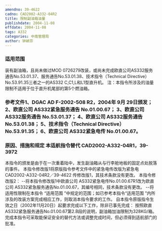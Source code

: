 ```yaml
---
amendno: 39-4622
cadno: CAD2002-A332-04R2
title: 限制副油箱油量
publishdate: 2004-11-08
effdate: 2004-11-08
tags: A332
categories: 中南管理局
author: 钟颖芬
---
```


### 适用范围 
装有副油箱，且尚未做过MOD 0726279改装，或尚未完成欧直公司AS332服务通告No.53.01.37、服务通告No.53.01.38、技术指令（Technical Directive）No.53.91.35三者之一的AS332 C,C1,L和L1型直升机。
注：本指令所涉及的油量限制不适用于位于直升机尾部的第5个燃油箱。

<!--more-->
### 参考文件1、DGAC AD F-2002-508 R2，2004年 9月 29日颁发； 2、欧直公司 AS332紧急服务通告 No.01.00.67； 3、欧直公司 AS332服务通告 No.53.01.37； 4、欧直公司 AS332服务通告 No.53.01.38； 5、技术指令（Technical Directive）No.53.91.35； 6、欧直公司 AS332紧急电传 No.01.00.67。

### 原因、措施和规定 本适航指令替代 CAD2002-A332-04R1，39-3972
本指令的颁发是由于在一次重着陆中，发生副油箱从与行李舱地板的固定点处脱落的事件。 本指令修改版1将原版指令参考文件中的紧急电传改版为紧急电
  CAD2002-A332-04R2／39-4622
传修改版1，其技术条款没有更改。 
    本指令修改版2： 
--将本指令修改版1中欧直公司 AS332紧急电传No.01.00.67R1改为欧直公司 AS332紧急服务通告No.01.00.67，其编号相同，技术条款没有更改。 
    --将适用性限制在本指令 “适用范围 ”中规定的范围；如已参考本指令“适用范围 ”内所涉及的改装方案完成相应工作，则取消本指令要求的工作。 
自本指令原版指令生效之日（2002年11月20日）起要求完成以下工作，除非已事先完成： 
    按照欧直AS332紧急服务通告No.01.00.67第2.B段的说明，副油箱加油限制为328KG/箱。 
完成本指令可采取能保证安全的替代方法或调整完成时间，但必须得到适航部门的批准。
